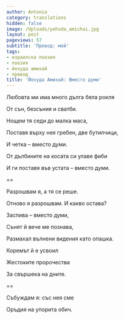 ```yaml
---
author: Antonia
category: translations
hidden: false
image: /Uploads/yehuda_amichai.jpg
layout: post
pageviews: 57
subtitle: 'Превод: мой'
tags:
- израелска поезия
- поезия
- йехуда амихай
- превод
title: 'Йехуда Амихай: Вместо думи'
---
```


Любовта ми има много дълга бяла рокля

От сън, безсъния и сватби.

Нощем тя седи до малка маса,

Поставя върху нея гребен, две бутилчици,

И четка – вместо думи.

От дълбините на косата си улавя фиби

И ги поставя във устата – вместо думи.

==

Разрошвам я, а тя се реше.

Отново я разрошвам. И какво остава?

Заспива – вместо думи,

Сънят й вече ме познава,

Размахал вълнени видения като опашка.

Коремът й е усвоил

Жестоките пророчества

За свършека на дните.

==

Събуждам я: със нея сме

Оръдия на упорита обич.
